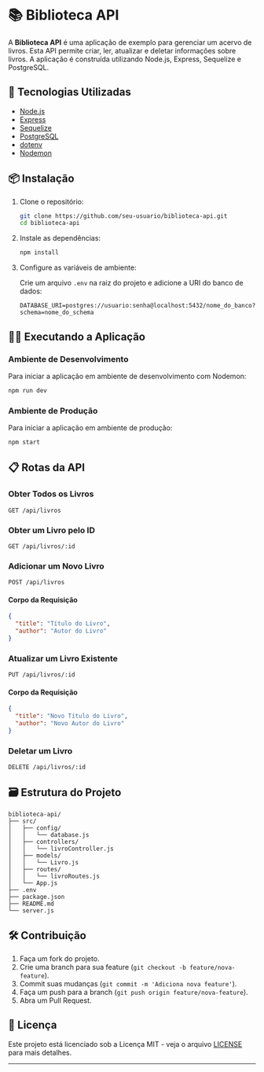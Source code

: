 # 📚 Biblioteca API

A **Biblioteca API** é uma aplicação de exemplo para gerenciar um acervo de livros. Esta API permite criar, ler, atualizar e deletar informações sobre livros. A aplicação é construída utilizando Node.js, Express, Sequelize e PostgreSQL.

## 🚀 Tecnologias Utilizadas

- [Node.js](https://nodejs.org/)
- [Express](https://expressjs.com/)
- [Sequelize](https://sequelize.org/)
- [PostgreSQL](https://www.postgresql.org/)
- [dotenv](https://www.npmjs.com/package/dotenv)
- [Nodemon](https://nodemon.io/)

## 📦 Instalação

1. Clone o repositório:

   ```sh
   git clone https://github.com/seu-usuario/biblioteca-api.git
   cd biblioteca-api
   ```

2. Instale as dependências:

   ```sh
   npm install
   ```

3. Configure as variáveis de ambiente:

   Crie um arquivo `.env` na raiz do projeto e adicione a URI do banco de dados:

   ```properties
   DATABASE_URI=postgres://usuario:senha@localhost:5432/nome_do_banco?schema=nome_do_schema
   ```

## 🏃‍♂️ Executando a Aplicação

### Ambiente de Desenvolvimento

Para iniciar a aplicação em ambiente de desenvolvimento com Nodemon:

```sh
npm run dev
```

### Ambiente de Produção

Para iniciar a aplicação em ambiente de produção:

```sh
npm start
```

## 📋 Rotas da API

### Obter Todos os Livros

```http
GET /api/livros
```

### Obter um Livro pelo ID

```http
GET /api/livros/:id
```

### Adicionar um Novo Livro

```http
POST /api/livros
```

#### Corpo da Requisição

```json
{
  "title": "Título do Livro",
  "author": "Autor do Livro"
}
```

### Atualizar um Livro Existente

```http
PUT /api/livros/:id
```

#### Corpo da Requisição

```json
{
  "title": "Novo Título do Livro",
  "author": "Novo Autor do Livro"
}
```

### Deletar um Livro

```http
DELETE /api/livros/:id
```

## 🗃️ Estrutura do Projeto

```plaintext
biblioteca-api/
├── src/
│   ├── config/
│   │   └── database.js
│   ├── controllers/
│   │   └── livroController.js
│   ├── models/
│   │   └── Livro.js
│   ├── routes/
│   │   └── livroRoutes.js
│   └── App.js
├── .env
├── package.json
├── README.md
└── server.js
```

## 🛠️ Contribuição

1. Faça um fork do projeto.
2. Crie uma branch para sua feature (`git checkout -b feature/nova-feature`).
3. Commit suas mudanças (`git commit -m 'Adiciona nova feature'`).
4. Faça um push para a branch (`git push origin feature/nova-feature`).
5. Abra um Pull Request.

## 📄 Licença

Este projeto está licenciado sob a Licença MIT - veja o arquivo [LICENSE](LICENSE) para mais detalhes.

---

